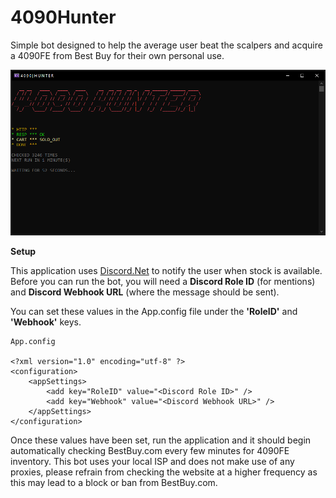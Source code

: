 # 4090Hunter

Simple bot designed to help the average user beat the scalpers and acquire a 4090FE from Best Buy for their own personal use.

![4090 Hunter Console Window](https://github.com/Buriska/4090Hunter/blob/master/4090Hunter/4090Hunter.png)

**Setup**

This application uses [Discord.Net](https://github.com/discord-net/Discord.Net) to notify the user when stock is available. Before you can run the bot, you will need a **Discord Role ID** (for mentions) and **Discord Webhook URL** (where the message should be sent).

You can set these values in the App.config file under the **'RoleID'** and **'Webhook'** keys.

``` 
App.config

<?xml version="1.0" encoding="utf-8" ?>
<configuration>
	<appSettings>
		<add key="RoleID" value="<Discord Role ID>" />
		<add key="Webhook" value="<Discord Webhook URL>" />
	</appSettings>
</configuration>
```

Once these values have been set, run the application and it should begin automatically checking BestBuy.com every few minutes for 4090FE inventory. This bot uses your local ISP and does not make use of any proxies, please refrain from checking the website at a higher frequency as this may lead to a block or ban from BestBuy.com.





